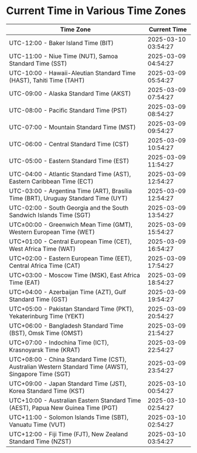 # Current Time in Various Time Zones

| Time Zone | Current Time |
|-----------|--------------|
| UTC-12:00 - Baker Island Time (BIT) | 2025-03-10 03:54:27 |
| UTC-11:00 - Niue Time (NUT), Samoa Standard Time (SST) | 2025-03-09 04:54:27 |
| UTC-10:00 - Hawaii-Aleutian Standard Time (HAST), Tahiti Time (TAHT) | 2025-03-09 05:54:27 |
| UTC-09:00 - Alaska Standard Time (AKST) | 2025-03-09 07:54:27 |
| UTC-08:00 - Pacific Standard Time (PST) | 2025-03-09 08:54:27 |
| UTC-07:00 - Mountain Standard Time (MST) | 2025-03-09 09:54:27 |
| UTC-06:00 - Central Standard Time (CST) | 2025-03-09 10:54:27 |
| UTC-05:00 - Eastern Standard Time (EST) | 2025-03-09 11:54:27 |
| UTC-04:00 - Atlantic Standard Time (AST), Eastern Caribbean Time (ECT) | 2025-03-09 12:54:27 |
| UTC-03:00 - Argentina Time (ART), Brasília Time (BRT), Uruguay Standard Time (UYT) | 2025-03-09 12:54:27 |
| UTC-02:00 - South Georgia and the South Sandwich Islands Time (SGT) | 2025-03-09 13:54:27 |
| UTC±00:00 - Greenwich Mean Time (GMT), Western European Time (WET) | 2025-03-09 15:54:27 |
| UTC+01:00 - Central European Time (CET), West Africa Time (WAT) | 2025-03-09 16:54:27 |
| UTC+02:00 - Eastern European Time (EET), Central Africa Time (CAT) | 2025-03-09 17:54:27 |
| UTC+03:00 - Moscow Time (MSK), East Africa Time (EAT) | 2025-03-09 18:54:27 |
| UTC+04:00 - Azerbaijan Time (AZT), Gulf Standard Time (GST) | 2025-03-09 19:54:27 |
| UTC+05:00 - Pakistan Standard Time (PKT), Yekaterinburg Time (YEKT) | 2025-03-09 20:54:27 |
| UTC+06:00 - Bangladesh Standard Time (BST), Omsk Time (OMST) | 2025-03-09 21:54:27 |
| UTC+07:00 - Indochina Time (ICT), Krasnoyarsk Time (KRAT) | 2025-03-09 22:54:27 |
| UTC+08:00 - China Standard Time (CST), Australian Western Standard Time (AWST), Singapore Time (SGT) | 2025-03-09 23:54:27 |
| UTC+09:00 - Japan Standard Time (JST), Korea Standard Time (KST) | 2025-03-10 00:54:27 |
| UTC+10:00 - Australian Eastern Standard Time (AEST), Papua New Guinea Time (PGT) | 2025-03-10 02:54:27 |
| UTC+11:00 - Solomon Islands Time (SBT), Vanuatu Time (VUT) | 2025-03-10 02:54:27 |
| UTC+12:00 - Fiji Time (FJT), New Zealand Standard Time (NZST) | 2025-03-10 03:54:27 |
